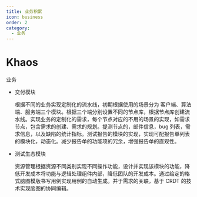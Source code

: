 ```yaml
---
title: 业务积累
icon: business
order: 2
category:
  - 业务
---
```


# Khaos

业务

- 交付模块

  根据不同的业务实现定制化的流水线，初期根据使用的场景分为 客户端、算法端、服务端三个模块。根据三个端分别设置不同的节点库，根据节点库创建流水线。实现业务的定制化的需求，每个节点对应的不用的场景的实现，如需求节点，包含需求的创建、需求的规划。提测节点的，邮件信息，bug 列表，需求信息，以及缺陷的统计指标。测试报告的模块的实现，实现可配报告单列表的模块化，动态化。减少报告单的功能项的冗余，增强报告单的直观性。

- 测试生态模块

  资源管理根据资源不同类别实现不同操作功能，设计并实现该模块的功能，降低开发成本将功能与逻辑处理组件内部，降低团队的开发成本。通过给定的格式脑图模版书写用例实现用例的自动生成。并于需求的关联，基于 CRDT 的技术实现脑图的协同编辑。
